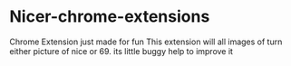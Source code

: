 # Nicer-chrome-extensions
Chrome Extension just made for fun
This extension will all images of turn either picture of nice or 69.
its little buggy help to improve it
